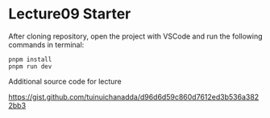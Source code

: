# Lecture09 Starter

After cloning repository, open the project with VSCode and run the following commands in terminal:

```
pnpm install
pnpm run dev

```

Additional source code for lecture

https://gist.github.com/tuinuichanadda/d96d6d59c860d7612ed3b536a3822bb3
